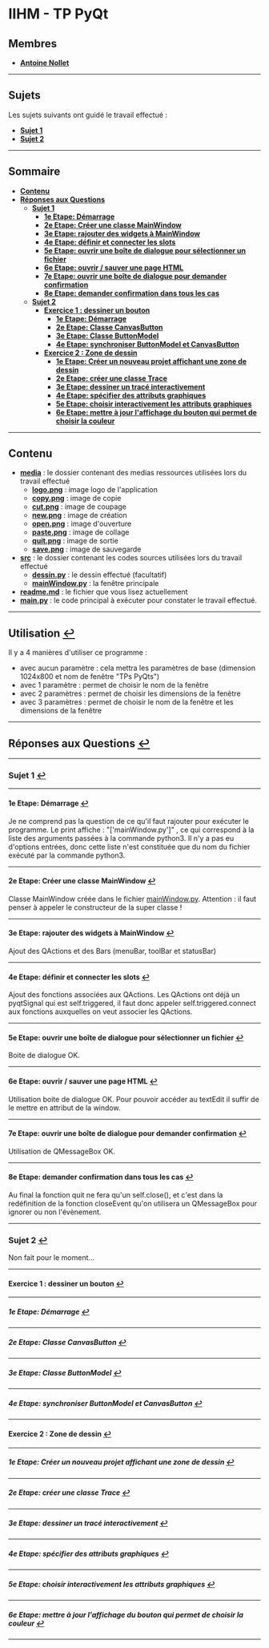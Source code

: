 <h1 id="init"> <strong> IIHM - TP PyQt </strong> </h1>

## **Membres**

* [**Antoine Nollet**](mailto:antoine.nollet.etu@univ-lille.fr)

---

## **Sujets**

Les sujets suivants ont guidé le travail effectué :

* [**Sujet 1**](https://www.thomaspietrzak.com/teaching/IHM/TP-pyqt1.html)
* [**Sujet 2**](https://www.thomaspietrzak.com/teaching/IHM/TP-pyqt2.html)

---

## **Sommaire**

* [**Contenu**](#contenu)
* [**Réponses aux Questions**](#réponses)
    * [**Sujet 1**](#sujet1)
        * [**1e Etape: Démarrage**](#11)
        * [**2e Etape: Créer une classe MainWindow**](#12)
        * [**3e Etape: rajouter des widgets à MainWindow**](#13)
        * [**4e Etape: définir et connecter les slots**](#14)
        * [**5e Etape: ouvrir une boîte de dialogue pour sélectionner un fichier**](#15)
        * [**6e Etape: ouvrir / sauver une page HTML**](#16)
        * [**7e Etape: ouvrir une boîte de dialogue pour demander confirmation**](#17)
        * [**8e Etape: demander confirmation dans tous les cas**](#18)
    * [**Sujet 2**](#sujet2)
        * [**Exercice 1 : dessiner un bouton**](#21)
            * [**1e Etape: Démarrage**](#211)
            * [**2e Etape: Classe CanvasButton**](#212)
            * [**3e Etape: Classe ButtonModel**](#213)
            * [**4e Etape: synchroniser ButtonModel et CanvasButton**](#214)
        * [**Exercice 2 : Zone de dessin**](#22)
            * [**1e Etape: Créer un nouveau projet affichant une zone de dessin**](#221)
            * [**2e Etape: créer une classe Trace**](#222)
            * [**3e Etape: dessiner un tracé interactivement**](#223)
            * [**4e Etape: spécifier des attributs graphiques**](#224)
            * [**5e Etape: choisir interactivement les attributs graphiques**](#225)
            * [**6e Etape: mettre à jour l'affichage du bouton qui permet de choisir la couleur**](#226)

---

<h2 id="contenu"> <strong> Contenu </strong> </h2>

* [**media**](./media/) : le dossier contenant des medias ressources utilisées lors du travail effectué
    * [**logo.png**](./media/logo.png) : image logo de l'application
    * [**copy.png**](./media/copy.png) : image de copie
    * [**cut.png**](./media/cut.png) : image de coupage
    * [**new.png**](./media/new.png) : image de création
    * [**open.png**](./media/open.png) : image d'ouverture
    * [**paste.png**](./media/paste.png) : image de collage
    * [**quit.png**](./media/quit.png) : image de sortie
    * [**save.png**](./media/save.png) : image de sauvegarde
* [**src**](./src) : le dossier contenant les codes sources utilisées lors du travail effectué
    * [**dessin.py**](./src/dessin.py) : le dessin effectué (facultatif)
    * [**mainWindow.py**](./src/mainWindow.py) : la fenêtre principale
* [**readme.md**](./readme.md) : le fichier que vous lisez actuellement
* [**main.py**](./main.py) : le code principal à exécuter pour constater le travail effectué.

---

<h2 id="Utilisation"> <strong> Utilisation </strong>  <a href="#init"> ↩️  </a> </h2>

Il y a 4 manières d'utiliser ce programme :

* avec aucun paramètre : cela mettra les paramètres de base (dimension 1024x800 et nom de fenêtre "TPs PyQts")
* avec 1 paramètre  : permet de choisir le nom de la fenêtre
* avec 2 paramètres : permet de choisir les dimensions de la fenêtre
* avec 3 paramètres : permet de choisir le nom de la fenêtre et les dimensions de la fenêtre

---

<h2 id="réponses"> <strong> Réponses aux Questions </strong>  <a href="#init"> ↩️  </a> </h2>

---

<h3 id="sujet1"> <strong> Sujet 1 </strong>  <a href="#init"> ↩️  </a> </h3>

---

<h4 id="11">  <strong> 1e Etape: Démarrage </strong>  <a href="#sujet1"> ↩️  </a> </h4>

Je ne comprend pas la question de ce qu'il faut rajouter pour exécuter le programme. Le print affiche : "['mainWindow.py']" , ce qui correspond à la liste des arguments passées à la commande python3. Il n'y a pas eu d'options entrées, donc cette liste n'est constituée que du nom du fichier exécuté par la commande python3. 

---

<h4 id="12">  <strong> 2e Etape: Créer une classe MainWindow </strong>  <a href="#sujet1"> ↩️ </a> </h4>

Classe MainWindow créée dans le fichier [mainWindow.py](./src/mainWindow.py). Attention : il faut penser à appeler le constructeur de la super classe !

---

<h4 id="13"> <strong> 3e Etape: rajouter des widgets à MainWindow </strong>  <a href="#sujet1"> ↩️ </a> </h4>

Ajout des QActions et des Bars (menuBar, toolBar et statusBar)

---

<h4 id="14"> <strong> 4e Etape: définir et connecter les slots </strong>  <a href="#sujet1"> ↩️ </a> </h4>

Ajout des fonctions associées aux QActions. Les QActions ont déjà un pyqtSignal qui est self.triggered, il faut donc appeler self.triggered.connect aux fonctions auxquelles on veut associer les QActions. 

---

<h4 id="15"> <strong> 5e Etape: ouvrir une boîte de dialogue pour sélectionner un fichier </strong>  <a href="#sujet1"> ↩️ </a> </h4>

Boite de dialogue OK.

---

<h4 id="16"> <strong> 6e Etape: ouvrir / sauver une page HTML </strong>  <a href="#sujet1"> ↩️ </a> </h4>

Utilisation boite de dialogue OK. Pour pouvoir accéder au textEdit il suffir de le mettre en attribut de la window.

---

<h4 id="17"> <strong> 7e Etape: ouvrir une boîte de dialogue pour demander confirmation </strong>  <a href="#sujet1"> ↩️ </a> </h4>

Utilisation de QMessageBox OK.

---

<h4 id="18"> <strong> 8e Etape: demander confirmation dans tous les cas </strong>  <a href="#sujet1"> ↩️ </a> </h4>

Au final la fonction quit ne fera qu'un self.close(), et c'est dans la redéfinition de la fonction closeEvent qu'on 
utilisera un QMessageBox pour ignorer ou non l'évènement.

---


<h3 id="sujet2"> <strong> Sujet 2 </strong> <a href="#init"> ↩️  </a> </h3>

Non fait pour le moment...

---

<h4 id="21"> <strong> Exercice 1 : dessiner un bouton </strong>  <a href="#sujet2"> ↩️ </a> </h4>

---

<h5 id="211"> <strong> 1e Etape: Démarrage </strong>  <a href="#sujet2"> ↩️ </a> </h5>

---

<h5 id="212"> <strong> 2e Etape: Classe CanvasButton </strong>  <a href="#sujet2"> ↩️ </a> </h5>

---

<h5 id="213"> <strong> 3e Etape: Classe ButtonModel </strong>  <a href="#sujet2"> ↩️ </a> </h5>

---

<h5 id="214"> <strong> 4e Etape: synchroniser ButtonModel et CanvasButton </strong>  <a href="#sujet2"> ↩️ </a> </h5>

---


<h4 id="22"> <strong> Exercice 2 : Zone de dessin </strong>  <a href="#sujet2"> ↩️ </a> </h4>

---

<h5 id="221"> <strong> 1e Etape: Créer un nouveau projet affichant une zone de dessin </strong>  <a href="#sujet2"> ↩️ </a> </h5>

---

<h5 id="222"> <strong> 2e Etape: créer une classe Trace </strong>  <a href="#sujet2"> ↩️ </a> </h5>

---

<h5 id="223"> <strong> 3e Etape: dessiner un tracé interactivement </strong>  <a href="#sujet2"> ↩️ </a> </h5>

---

<h5 id="224"> <strong> 4e Etape: spécifier des attributs graphiques </strong>  <a href="#sujet2"> ↩️ </a> </h5>

---

<h5 id="225"> <strong> 5e Etape: choisir interactivement les attributs graphiques </strong>  <a href="#sujet2"> ↩️ </a> </h5>

---

<h5 id="226"> <strong> 6e Etape: mettre à jour l'affichage du bouton qui permet de choisir la couleur </strong>  <a href="#sujet2"> ↩️ </a> </h5>

---


